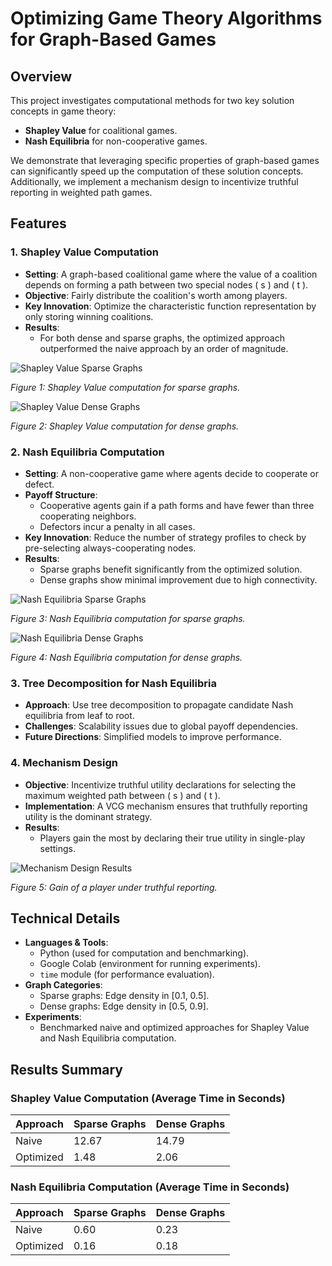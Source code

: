# Optimizing Game Theory Algorithms for Graph-Based Games

## Overview
This project investigates computational methods for two key solution concepts in game theory:
- **Shapley Value** for coalitional games.
- **Nash Equilibria** for non-cooperative games.

We demonstrate that leveraging specific properties of graph-based games can significantly speed up the computation of these solution concepts. Additionally, we implement a mechanism design to incentivize truthful reporting in weighted path games.

## Features
### 1. **Shapley Value Computation**
- **Setting**: A graph-based coalitional game where the value of a coalition depends on forming a path between two special nodes \( s \) and \( t \).
- **Objective**: Fairly distribute the coalition's worth among players.
- **Key Innovation**: Optimize the characteristic function representation by only storing winning coalitions.
- **Results**:
  - For both dense and sparse graphs, the optimized approach outperformed the naive approach by an order of magnitude.

![Shapley Value Sparse Graphs](docs/images/shap_low_density.png)

*Figure 1: Shapley Value computation for sparse graphs.*

![Shapley Value Dense Graphs](docs/images/shap_high_density.png)

*Figure 2: Shapley Value computation for dense graphs.*

### 2. **Nash Equilibria Computation**
- **Setting**: A non-cooperative game where agents decide to cooperate or defect.
- **Payoff Structure**:
  - Cooperative agents gain if a path forms and have fewer than three cooperating neighbors.
  - Defectors incur a penalty in all cases.
- **Key Innovation**: Reduce the number of strategy profiles to check by pre-selecting always-cooperating nodes.
- **Results**:
  - Sparse graphs benefit significantly from the optimized solution.
  - Dense graphs show minimal improvement due to high connectivity.

![Nash Equilibria Sparse Graphs](docs/images/nash_low_density.png)

*Figure 3: Nash Equilibria computation for sparse graphs.*

![Nash Equilibria Dense Graphs](docs/images/nash_high_density.png)

*Figure 4: Nash Equilibria computation for dense graphs.*

### 3. **Tree Decomposition for Nash Equilibria**
- **Approach**: Use tree decomposition to propagate candidate Nash equilibria from leaf to root.
- **Challenges**: Scalability issues due to global payoff dependencies.
- **Future Directions**: Simplified models to improve performance.

### 4. **Mechanism Design**
- **Objective**: Incentivize truthful utility declarations for selecting the maximum weighted path between \( s \) and \( t \).
- **Implementation**: A VCG mechanism ensures that truthfully reporting utility is the dominant strategy.
- **Results**:
  - Players gain the most by declaring their true utility in single-play settings.

![Mechanism Design Results](docs/images/mechanism_design_res.png)

*Figure 5: Gain of a player under truthful reporting.*

## Technical Details
- **Languages & Tools**:
  - Python (used for computation and benchmarking).
  - Google Colab (environment for running experiments).
  - `time` module (for performance evaluation).
- **Graph Categories**:
  - Sparse graphs: Edge density in [0.1, 0.5].
  - Dense graphs: Edge density in [0.5, 0.9].
- **Experiments**:
  - Benchmarked naive and optimized approaches for Shapley Value and Nash Equilibria computation.

## Results Summary
### Shapley Value Computation (Average Time in Seconds)
| Approach  | Sparse Graphs | Dense Graphs |
|-----------|---------------|--------------|
| Naive     | 12.67         | 14.79        |
| Optimized | 1.48          | 2.06         |

### Nash Equilibria Computation (Average Time in Seconds)
| Approach  | Sparse Graphs | Dense Graphs |
|-----------|---------------|--------------|
| Naive     | 0.60          | 0.23         |
| Optimized | 0.16          | 0.18         |
